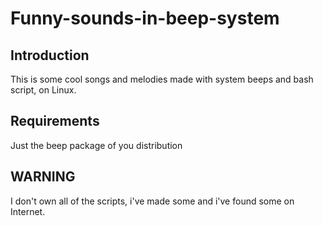 # Funny-sounds-in-beep-system

## Introduction

This is some cool songs and melodies made with system beeps and bash script, on Linux.

## Requirements

Just the beep package of you distribution

## WARNING

I don't own all of the scripts, i've made some and i've found some on Internet.
